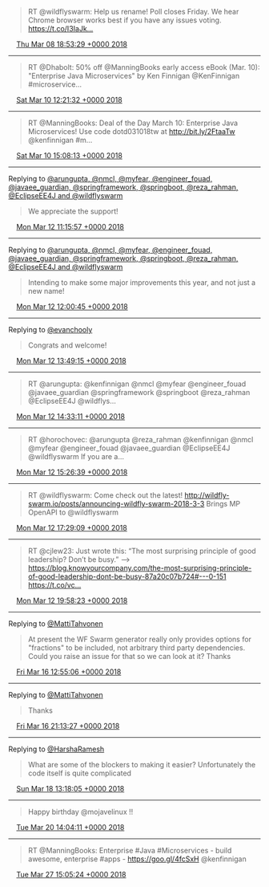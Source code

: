 > RT @wildflyswarm: Help us rename! Poll closes Friday. We hear Chrome browser works best if you have any issues voting.  https://t.co/I3IaJk…

<img src="/images/twitter/media/tweet.ico" width="12" /> [Thu Mar 08 18:53:29 +0000 2018](https://twitter.com/kenfinnigan/status/971821220441284608)

----

> RT @Dhabolt: 50% off @ManningBooks early access eBook (Mar. 10): "Enterprise Java Microservices" by Ken Finnigan @KenFinnigan #microservice…

<img src="/images/twitter/media/tweet.ico" width="12" /> [Sat Mar 10 12:21:32 +0000 2018](https://twitter.com/kenfinnigan/status/972447358876340225)

----

> RT @ManningBooks: Deal of the Day March 10: Enterprise Java Microservices! Use code dotd031018tw at http://bit.ly/2FtaaTw @kenfinnigan #m…

<img src="/images/twitter/media/tweet.ico" width="12" /> [Sat Mar 10 15:08:13 +0000 2018](https://twitter.com/kenfinnigan/status/972489307167576069)

----

Replying to [@arungupta, @nmcl, @myfear, @engineer_fouad, @javaee_guardian, @springframework, @springboot, @reza_rahman, @EclipseEE4J and @wildflyswarm](https://twitter.com/arungupta/status/973114094294327296)

> We appreciate the support!

<img src="/images/twitter/media/tweet.ico" width="12" /> [Mon Mar 12 11:15:57 +0000 2018](https://twitter.com/kenfinnigan/status/973155631430594560)

----

Replying to [@arungupta, @nmcl, @myfear, @engineer_fouad, @javaee_guardian, @springframework, @springboot, @reza_rahman, @EclipseEE4J and @wildflyswarm](https://twitter.com/arungupta/status/973166255036338176)

> Intending to make some major improvements this year, and not just a new name!

<img src="/images/twitter/media/tweet.ico" width="12" /> [Mon Mar 12 12:00:45 +0000 2018](https://twitter.com/kenfinnigan/status/973166907330387969)

----

Replying to [@evanchooly](https://twitter.com/evanchooly/status/973177613110972416)

> Congrats and welcome!

<img src="/images/twitter/media/tweet.ico" width="12" /> [Mon Mar 12 13:49:15 +0000 2018](https://twitter.com/kenfinnigan/status/973194211385331712)

----

> RT @arungupta: @kenfinnigan @nmcl @myfear @engineer_fouad @javaee_guardian @springframework @springboot @reza_rahman @EclipseEE4J @wildflys…

<img src="/images/twitter/media/tweet.ico" width="12" /> [Mon Mar 12 14:33:11 +0000 2018](https://twitter.com/kenfinnigan/status/973205265981026304)

----

> RT @horochovec: @arungupta @reza_rahman @kenfinnigan @nmcl @myfear @engineer_fouad @javaee_guardian @EclipseEE4J @wildflyswarm If you are a…

<img src="/images/twitter/media/tweet.ico" width="12" /> [Mon Mar 12 15:26:39 +0000 2018](https://twitter.com/kenfinnigan/status/973218723887747075)

----

> RT @wildflyswarm: Come check out the latest! http://wildfly-swarm.io/posts/announcing-wildfly-swarm-2018-3-3 Brings MP OpenAPI to @wildflyswarm

<img src="/images/twitter/media/tweet.ico" width="12" /> [Mon Mar 12 17:29:09 +0000 2018](https://twitter.com/kenfinnigan/status/973249548180127744)

----

> RT @cjlew23: Just wrote this: “The most surprising principle of good leadership? Don’t be busy.” —&gt; https://blog.knowyourcompany.com/the-most-surprising-principle-of-good-leadership-dont-be-busy-87a20c07b724#---0-151 https://t.co/vc…

<img src="/images/twitter/media/tweet.ico" width="12" /> [Mon Mar 12 19:58:23 +0000 2018](https://twitter.com/kenfinnigan/status/973287104980619264)

----

Replying to [@MattiTahvonen](https://twitter.com/MattiTahvonen/status/974625051046793216)

> At present the WF Swarm generator really only provides options for "fractions" to be included, not arbitrary third party dependencies. Could you raise an issue for that so we can look at it? Thanks

<img src="/images/twitter/media/tweet.ico" width="12" /> [Fri Mar 16 12:55:06 +0000 2018](https://twitter.com/kenfinnigan/status/974630136090939392)

----

Replying to [@MattiTahvonen](https://twitter.com/MattiTahvonen/status/974745989553811458)

> Thanks

<img src="/images/twitter/media/tweet.ico" width="12" /> [Fri Mar 16 21:13:27 +0000 2018](https://twitter.com/kenfinnigan/status/974755549215588352)

----

Replying to [@HarshaRamesh](https://twitter.com/HarshaRamesh/status/975205869792108545)

> What are some of the blockers to making it easier? Unfortunately the code itself is quite complicated

<img src="/images/twitter/media/tweet.ico" width="12" /> [Sun Mar 18 13:18:05 +0000 2018](https://twitter.com/kenfinnigan/status/975360694139998209)

----

> Happy birthday @mojavelinux !!

<img src="/images/twitter/media/tweet.ico" width="12" /> [Tue Mar 20 14:04:11 +0000 2018](https://twitter.com/kenfinnigan/status/976097071999700992)

----

> RT @ManningBooks: Enterprise #Java #Microservices - build awesome, enterprise #apps - https://goo.gl/4fcSxH @kenfinnigan

<img src="/images/twitter/media/tweet.ico" width="12" /> [Tue Mar 27 15:05:24 +0000 2018](https://twitter.com/kenfinnigan/status/978649191630163969)
